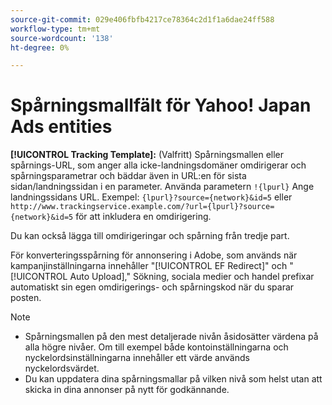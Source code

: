 ```yaml
---
source-git-commit: 029e406fbfb4217ce78364c2d1f1a6dae24ff588
workflow-type: tm+mt
source-wordcount: '138'
ht-degree: 0%

---
```

# Spårningsmallfält för Yahoo! Japan Ads entities

<!-- Search CRUD and bulk edit of Yahoo! Japan Ads entity settings -->

**[!UICONTROL Tracking Template]:** (Valfritt) Spårningsmallen eller spårnings-URL, som anger alla icke-landningsdomäner omdirigerar och spårningsparametrar och bäddar även in URL:en för sista sidan/landningssidan i en parameter. Använda parametern `!{lpurl}` Ange landningssidans URL. Exempel: `{lpurl}?source={network}&id=5` eller `http://www.trackingservice.example.com/?url={lpurl}?source={network}&id=5` för att inkludera en omdirigering.

Du kan också lägga till omdirigeringar och spårning från tredje part.

För konverteringsspårning för annonsering i Adobe, som används när kampanjinställningarna innehåller &quot;[!UICONTROL EF Redirect]&quot; och &quot;[!UICONTROL Auto Upload],&quot; Sökning, sociala medier och handel prefixar automatiskt sin egen omdirigerings- och spårningskod när du sparar posten.

>[!NOTE]
>
>* Spårningsmallen på den mest detaljerade nivån åsidosätter värdena på alla högre nivåer. Om till exempel både kontoinställningarna och nyckelordsinställningarna innehåller ett värde används nyckelordsvärdet.
>* Du kan uppdatera dina spårningsmallar på vilken nivå som helst utan att skicka in dina annonser på nytt för godkännande.

